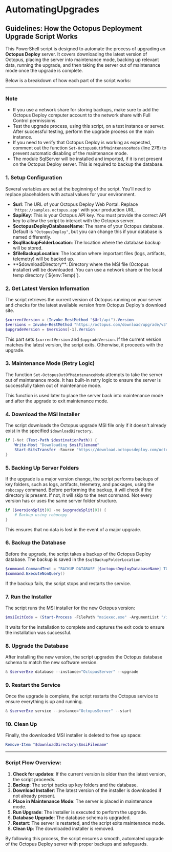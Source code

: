 # AutomatingUpgrades

## Guidelines: How the Octopus Deployment Upgrade Script Works

This PowerShell script is designed to automate the process of upgrading an **Octopus Deploy** server. It covers downloading the latest version of Octopus, placing the server into maintenance mode, backing up relevant data, running the upgrade, and then taking the server out of maintenance mode once the upgrade is complete.

Below is a breakdown of how each part of the script works:

---
### **Note**
   - If you use a network share for storing backups, make sure to add the Octopus Deploy computer account to the network share with Full Control permissions.
   - Test the upgrade process, using this script, on a test instance or server. After successful testing, perform the upgrade process on the main instance.
   - If you need to verify that Octopus Deploy is working as expected, comment out the function `Set-OctopusOutOfMaintenanceMode` (line 276) to prevent automatic disabling of the maintenance mode.
   - The module SqlServer will be installed and imported, if it is not present on the Octopus Deploy server. This is required to backup the database.

### 1. **Setup Configuration**
Several variables are set at the beginning of the script. You'll need to replace placeholders with actual values for your environment.

- **$url**: The URL of your Octopus Deploy Web Portal. Replace `'https://samples.octopus.app'` with your production URL.
- **$apiKey**: This is your Octopus API key. You must provide the correct API key to allow the script to interact with the Octopus server.
- **$octopusDeployDatabaseName**: The name of your Octopus database. Default is `"OctopusDeploy"`, but you can change this if your database is named differently.
- **$sqlBackupFolderLocation**: The location where the database backup will be stored.
- **$fileBackupLocation**: The location where important files (logs, artifacts, telemetry) will be backed up.
- **$downloadDirectory**: Directory where the MSI file (Octopus installer) will be downloaded. You can use a network share or the local temp directory (`${env:Temp}`).

### 2. **Get Latest Version Information**
The script retrieves the current version of Octopus running on your server and checks for the latest available version from Octopus Deploy's download site.

```powershell
$currentVersion = (Invoke-RestMethod "$Url/api").Version
$versions = Invoke-RestMethod "https://octopus.com/download/upgrade/v3"
$upgradeVersion = $versions[-1].Version
```

This part sets `$currentVersion` and `$upgradeVersion`. If the current version matches the latest version, the script exits. Otherwise, it proceeds with the upgrade.

### 3. **Maintenance Mode (Retry Logic)**
The function `Set-OctopusOutOfMaintenanceMode` attempts to take the server out of maintenance mode. It has built-in retry logic to ensure the server is successfully taken out of maintenance mode.

This function is used later to place the server back into maintenance mode and after the upgrade to exit maintenance mode.

### 4. **Download the MSI Installer**
The script downloads the Octopus upgrade MSI file only if it doesn't already exist in the specified `$downloadDirectory`.

```powershell
if (-Not (Test-Path $destinationPath)) {
    Write-Host "Downloading $msiFilename"
    Start-BitsTransfer -Source "https://download.octopusdeploy.com/octopus/$msiFilename" -Destination "$downloadDirectory\$msiFilename"
}
```

### 5. **Backing Up Server Folders**
If the upgrade is a major version change, the script performs backups of key folders, such as logs, artifacts, telemetry, and packages, using the `robocopy` command. Before performing the backup, it will check if the directory is present. If not, it will skip to the next command. Not every version has or uses the same server folder structure.

```powershell
if ($versionSplit[0] -ne $upgradeSplit[0]) {
    # Backup using robocopy
}
```

This ensures that no data is lost in the event of a major upgrade.

### 6. **Backup the Database**
Before the upgrade, the script takes a backup of the Octopus Deploy database. The backup is saved in the `$sqlBackupFolderLocation`.

```powershell
$command.CommandText = "BACKUP DATABASE [$octopusDeployDatabaseName] TO DISK = '$backupFileFullPath' WITH FORMAT;"
$command.ExecuteNonQuery()
```

If the backup fails, the script stops and restarts the service.

### 7. **Run the Installer**
The script runs the MSI installer for the new Octopus version:

```powershell
$msiExitCode = (Start-Process -FilePath "msiexec.exe" -ArgumentList "/i $msiToInstall /quiet" -Wait -PassThru).ExitCode
```

It waits for the installation to complete and captures the exit code to ensure the installation was successful.

### 8. **Upgrade the Database**
After installing the new version, the script upgrades the Octopus database schema to match the new software version.

```powershell
& $serverExe database --instance="OctopusServer" --upgrade
```

### 9. **Restart the Service**
Once the upgrade is complete, the script restarts the Octopus service to ensure everything is up and running.

```powershell
& $serverExe service --instance="OctopusServer" --start
```

### 10. **Clean Up**
Finally, the downloaded MSI installer is deleted to free up space:

```powershell
Remove-Item "$downloadDirectory\$msiFilename"
```

---

### **Script Flow Overview:**

1. **Check for updates**: If the current version is older than the latest version, the script proceeds.
2. **Backup**: The script backs up key folders and the database.
3. **Download Installer**: The latest version of the installer is downloaded if not already present.
4. **Place in Maintenance Mode**: The server is placed in maintenance mode.
5. **Run Upgrade**: The installer is executed to perform the upgrade.
6. **Database Upgrade**: The database schema is upgraded.
7. **Restart**: The server is restarted, and the script exits maintenance mode.
8. **Clean Up**: The downloaded installer is removed.

By following this process, the script ensures a smooth, automated upgrade of the Octopus Deploy server with proper backups and safeguards.